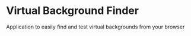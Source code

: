 # Virtual Background Finder
 Application to easily find and test virtual backgrounds from your browser

